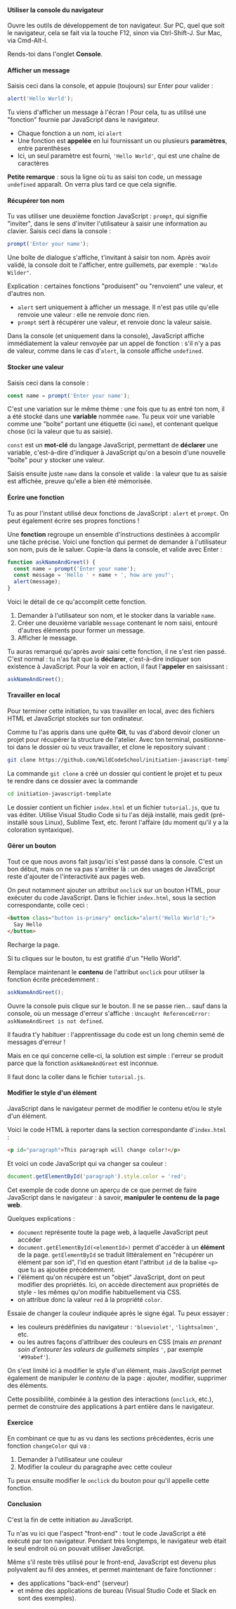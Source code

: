#### Utiliser la console du navigateur

Ouvre les outils de développement de ton navigateur. Sur PC, quel que soit le navigateur, cela se fait via la touche F12, sinon via Ctrl-Shift-J. Sur Mac, via Cmd-Alt-I.

Rends-toi dans l'onglet **Console**.

#### Afficher un message

Saisis ceci dans la console, et appuie (toujours) sur Enter pour valider :

```javascript
alert('Hello World');
```

Tu viens d'afficher un message à l'écran ! Pour cela, tu as utilisé une "fonction" fournie par JavaScript dans le navigateur.

* Chaque fonction a un nom, ici `alert`
* Une fonction est **appelée** en lui fournissant un ou plusieurs **paramètres**, entre parenthèses
* Ici, un seul paramètre est fourni, `'Hello World'`, qui est une chaîne de caractères

**Petite remarque** : sous la ligne où tu as saisi ton code, un message `undefined` apparaît. On verra plus tard ce que cela signifie.

#### Récupérer ton nom

Tu vas utiliser une deuxième fonction JavaScript : `prompt`, qui signifie "inviter", dans le sens d'inviter l'utilisateur à saisir une information au clavier. Saisis ceci dans la console :

```javascript
prompt('Enter your name');
```

Une boîte de dialogue s'affiche, t'invitant à saisir ton nom. Après avoir validé, la console doit te l'afficher, entre guillemets, par exemple : `"Waldo Wilder"`.

Explication : certaines fonctions "produisent" ou "renvoient" une valeur, et d'autres non.

* `alert` sert uniquement à afficher un message. Il n'est pas utile qu'elle renvoie une valeur : elle ne renvoie donc rien.
* `prompt` sert à récupérer une valeur, et renvoie donc la valeur saisie.

Dans la console (et uniquement dans la console), JavaScript affiche immédiatement la valeur renvoyée par un appel de fonction : s'il n'y a pas de valeur, comme dans le cas d'`alert`, la console affiche `undefined`.

#### Stocker une valeur

Saisis ceci dans la console :

```javascript
const name = prompt('Enter your name');
```

C'est une variation sur le même thème : une fois que tu as entré ton nom, il a été stocké dans une **variable** nommée `name`. Tu peux voir une variable comme une "boîte" portant une étiquette (ici `name`), et contenant quelque chose (ici la valeur que tu as saisie).

`const` est un **mot-clé** du langage JavaScript, permettant de **déclarer** une variable, c'est-à-dire d'indiquer à JavaScript qu'on a besoin d'une nouvelle "boîte" pour y stocker une valeur.

Saisis ensuite juste `name` dans la console et valide : la valeur que tu as saisie est affichée, preuve qu'elle a bien été mémorisée.

#### Écrire une fonction

Tu as pour l'instant utilisé deux fonctions de JavaScript : `alert` et `prompt`. On peut également écrire ses propres fonctions !

Une **fonction** regroupe un ensemble d'instructions destinées à accomplir une tâche précise. Voici une fonction qui permet de demander à l'utilisateur son nom, puis de le saluer. Copie-la dans la console, et valide avec Enter :

```javascript
function askNameAndGreet() {
  const name = prompt('Enter your name');
  const message = 'Hello ' + name + ', how are you?';
  alert(message);
}
```

Voici le détail de ce qu'accomplit cette fonction.

1. Demander à l'utilisateur son nom, et le stocker dans la variable `name`.
2. Créer une deuxième variable `message` contenant le nom saisi, entouré d'autres éléments pour former un message.
3. Afficher le message.

Tu auras remarqué qu'après avoir saisi cette fonction, il ne s'est rien passé. C'est normal : tu n'as fait que la **déclarer**, c'est-à-dire indiquer son existence à JavaScript. Pour la voir en action, il faut l'**appeler** en saisissant :

```javascript
askNameAndGreet();
```

#### Travailler en local

Pour terminer cette initiation, tu vas travailler en local, avec des fichiers HTML et JavaScript stockés sur ton ordinateur.

Comme tu l'as appris dans une quête **Git**, tu vas d'abord devoir cloner un projet pour récupérer la structure de l'atelier.
Avec ton terminal, positionne-toi dans le dossier où tu veux travailler, et clone le repository suivant :

```bash
git clone https://github.com/WildCodeSchool/initiation-javascript-template.git
```

La commande `git clone` a créé un dossier qui contient le projet et tu peux te rendre dans ce dossier avec la commande

```bash
cd initiation-javascript-template
```

Le dossier contient un fichier `index.html` et un fichier `tutorial.js`, que tu vas éditer. Utilise Visual Studio Code si tu l'as déjà installé, mais gedit (pré-installé sous Linux), Sublime Text, etc. feront l'affaire (du moment qu'il y a la coloration syntaxique).

#### Gérer un bouton

Tout ce que nous avons fait jusqu'ici s'est passé dans la console. C'est un bon début, mais on ne va pas s'arrêter là : un des usages de JavaScript reste d'ajouter de l'interactivité aux pages web.

On peut notamment ajouter un attribut `onclick` sur un bouton HTML, pour exécuter du code JavaScript. Dans le fichier `index.html`, sous la section correspondante, colle ceci :

```html
<button class="button is-primary" onclick="alert('Hello World');">
  Say Hello
</button>
```

Recharge la page.

Si tu cliques sur le bouton, tu est gratifié d'un "Hello World".

Remplace maintenant le **contenu** de l'attribut `onclick` pour utiliser la fonction écrite précedemment :

```javascript
askNameAndGreet();
```

Ouvre la console puis clique sur le bouton. Il ne se passe rien... sauf dans la console, où un message d'erreur s'affiche : `Uncaught ReferenceError: askNameAndGreet is not defined`.

Il faudra t'y habituer : l'apprentissage du code est un long chemin semé de messages d'erreur !

Mais en ce qui concerne celle-ci, la solution est simple : l'erreur se produit parce que la fonction `askNameAndGreet` est inconnue.

Il faut donc la coller dans le fichier `tutorial.js`.

#### Modifier le style d'un élément

JavaScript dans le navigateur permet de modifier le contenu et/ou le style d'un élément.

Voici le code HTML à reporter dans la section correspondante d'`index.html` :

```html
<p id="paragraph">This paragraph will change color!</p>
```

Et voici un code JavaScript qui va changer sa couleur :

```javascript
document.getElementById('paragraph').style.color = 'red';
```

Cet exemple de code donne un aperçu de ce que permet de faire JavaScript dans le navigateur : à savoir, **manipuler le contenu de la page web**.

Quelques explications :
* `document` représente toute la page web, à laquelle JavaScript peut accéder
* `document.getElementById(<elementId>)` permet d'accéder à un **élément** de la page. `getElementById` se traduit littéralement en "récupérer un élément par son id", l'id en question étant l'attribut `id` de la balise `<p>` que tu as ajoutée précédemment.
* l'élément qu'on récupère est un "objet" JavaScript, dont on peut modifier des propriétés. Ici, on accède directement aux propriétés de style - les mêmes qu'on modifie habituellement via CSS.
* on attribue donc la valeur `red` à la propriété `color`.

Essaie de changer la couleur indiquée après le signe égal. Tu peux essayer :
* les couleurs prédéfinies du navigateur : `'blueviolet'`, `'lightsalmon'`, etc.
* ou les autres façons d'attribuer des couleurs en CSS (mais _en prenant soin d'entourer les valeurs de guillemets simples_ `'`, par exemple `'#99abef'`).

On s'est limité ici à modifier le style d'un élément, mais JavaScript permet également de manipuler le _contenu_ de la page : ajouter, modifier, supprimer des éléments.

Cette possibilité, combinée à la gestion des interactions (`onclick`, etc.), permet de construire des applications à part entière dans le navigateur.

#### Exercice

En combinant ce que tu as vu dans les sections précédentes, écris une fonction `changeColor` qui va :

1. Demander à l'utilisateur une couleur
2. Modifier la couleur du paragraphe avec cette couleur

Tu peux ensuite modifier le `onclick` du bouton pour qu'il appelle cette fonction.

#### Conclusion

C'est la fin de cette initiation au JavaScript.

Tu n'as vu ici que l'aspect "front-end" : tout le code JavaScript a été exécuté par ton navigateur. Pendant très longtemps, le navigateur web était le seul endroit où on pouvait utiliser JavaScript.

Même s'il reste très utilisé pour le front-end, JavaScript est devenu plus polyvalent au fil des années, et permet maintenant de faire fonctionner :
* des applications "back-end" (serveur)
* et même des applications de bureau (Visual Studio Code et Slack en sont des exemples).

